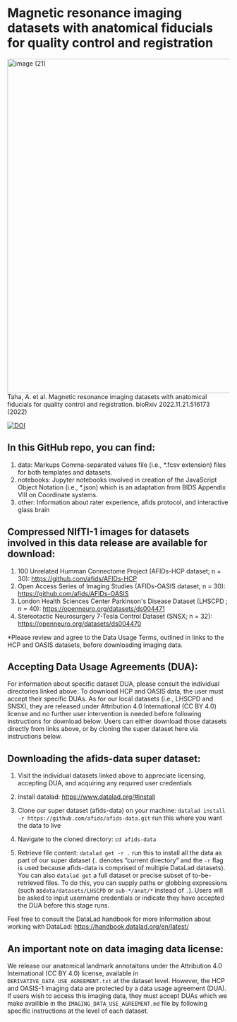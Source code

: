# Magnetic resonance imaging datasets with anatomical fiducials for quality control and registration
<img width="757" alt="image (21)" src="https://user-images.githubusercontent.com/46094728/200840201-90d2e6ef-b066-4de9-8bae-79cb51bd2354.png">
Taha, A. et al. Magnetic resonance imaging datasets with anatomical fiducials for quality control and registration. bioRxiv 2022.11.21.516173 (2022)

<a href="https://doi.org/10.5281/zenodo.7640692"><img src="https://zenodo.org/badge/DOI/10.5281/zenodo.7640692.svg" alt="DOI"></a>

## In this GitHub repo, you can find: 

1) data: Markups Comma-separated values file (i.e., *.fcsv extension) files for both templates and datasets. 
2) notebooks: Jupyter notebooks involved in creation of the JavaScript Object Notation (i.e., *.json) which is an adaptation from BIDS Appendix VIII on Coordinate systems.  
3) other: Information about rater experience, afids protocol, and interactive glass brain

## Compressed NIfTI-1 images for datasets involved in this data release are available for download: 
1) 100 Unrelated Humman Connectome Project (AFIDs-HCP dataset; n = 30): https://github.com/afids/AFIDs-HCP
2) Open Access Series of Imaging Studies (AFIDs-OASIS dataset; n = 30): https://github.com/afids/AFIDs-OASIS
3) London Health Sciences Center Parkinson's Disease Dataset (LHSCPD ; n = 40): https://openneuro.org/datasets/ds004471
4) Stereotactic Neurosurgery 7-Tesla Control Dataset (SNSX; n = 32): https://openneuro.org/datasets/ds004470

*Please review and agree to the Data Usage Terms, outlined in links to the HCP and OASIS datasets, before downloading imaging data. 

## Accepting Data Usage Agreements (DUA):
For information about specific dataset DUA, please consult the individual directories linked above. To download HCP and OASIS data, the user must accept their specific DUAs. As for our local datasets (i.e., LHSCPD and SNSX), they are released under Attribution 4.0 International (CC BY 4.0) license and no further user intervention is needed before following instructions for download below. Users can either download those datasets directly from links above, or by cloning the super dataset here via instructions below. 

## Downloading the afids-data super dataset:

1) Visit the individual datasets linked above to appreciate licensing, accepting DUA, and acquiring any required user credentials

2) Install datalad:
https://www.datalad.org/#install
    
3) Clone our super dataset (afids-data) on your machine:
`datalad install -r https://github.com/afids/afids-data.git` run this where you want the data to live

4) Navigate to the cloned directory:
`cd afids-data`
    
5) Retrieve file content:
`datalad get -r .` run this to install all the data as part of our super dataset (`.` denotes “current directory” and the `-r` flag is used because afids-data is comprised of multiple DataLad datasets). You can also `datalad get` a full dataset or precise subset of to-be-retrieved files. To do this, you can supply paths or globbing expressions (such as`data/datasets/LHSCPD` or `sub-*/anat/*` instead of `.`). Users will be asked to input username credentials or indicate they have accepted the DUA before this stage runs.

Feel free to consult the DataLad handbook for more information about working with DataLad: https://handbook.datalad.org/en/latest/

## An important note on data imaging data license: 

We release our anatomical landmark annotaitons under the Attribution 4.0 International (CC BY 4.0) license, available in `DERIVATIVE_DATA_USE_AGREEMENT.txt` at the dataset level. However, the HCP and OASIS-1 imaging data are protected by a data usage agreement (DUA). If users wish to access this imaging data, they must accept DUAs which we make availible in the `IMAGING_DATA_USE_AGREEMENT.md` file by following specific instructions at the level of each dataset. 

